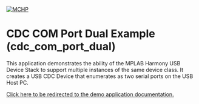 

[![MCHP](https://www.microchip.com/ResourcePackages/Microchip/assets/dist/images/logo.png)](https://www.microchip.com)

# CDC COM Port Dual Example (cdc_com_port_dual)

This application demonstrates the ability of the MPLAB Harmony USB Device Stack to support multiple instances of the same device class. It creates a USB CDC Device that enumerates as two serial ports on the USB Host PC. 

[Click here to be redirected to the demo application documentation.](../../docs/docs_md/GUID-DC9141E3-DB3A-4237-B2B5-ECC8B29BFBCA.md)
